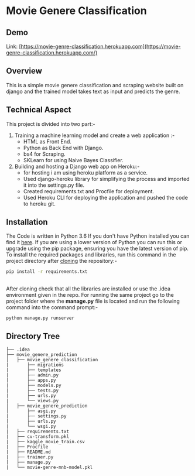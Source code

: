 # Movie Genere Classification

## Demo
Link: [https://movie-genre-classification.herokuapp.com](https://movie-genre-classification.herokuapp.com/)

## Overview
This is a simple movie genere classification and scraping website built on django and the trained model takes text as input and predicts the genre.

## Technical Aspect
This project is divided into two part:-
1. Training a machine learning model and create a web application :-
    * HTML as Front End.
    * Python as Back End with Django.
    * bs4 for Scraping.
    * SKLearn for using Naive Bayes Classifier.
2. Building and hosting a Django web app on Heroku:-
    * for hosting i am using heroku platform as a service.
    * Used django-heroku library for simplifying the process and imported it into the settings.py file.
    * Created requirements.txt and Procfile for deployment.
    * Used Heroku CLI for deploying the application and pushed the code to heroku git.

## Installation
The Code is written in Python 3.6 If you don't have Python installed you can find it [here](https://www.python.org/downloads/). If you are using a lower version of Python you can run this or upgrade using the pip package, ensuring you have the latest version of pip. To install the required packages and libraries, run this command in the project directory after [cloning](https://www.howtogeek.com/451360/how-to-clone-a-github-repository/) the repository:-
```bash
pip install -r requirements.txt
```
##
After cloning check that all the libraries are installed or use the .idea environment given in the repo.
For running the same project go to the project folder where the **manage.py** file is located and run the following command into the command prompt:-
```bash
python manage.py runserver
```

## Directory Tree 
```
├── .idea 
├── movie_genere_prediction 
│   ├── movie_genere_classification
|       ├── migrations
|       ├── templates
|       ├── admin.py
|       ├── apps.py
|       ├── models.py
|       ├── tests.py
|       ├── urls.py
|       └── views.py
│   ├── movie_genere_prediction
│       ├── asgi.py
|       ├── settings.py
|       ├── urls.py
|       └── wsgi.py
|   ├── requirements.txt
|   ├── cv-transform.pkl
|   ├── kaggle_movie_train.csv
|   ├── Procfile
|   ├── README.md
|   ├── trainer.py
|   ├── manage.py
|   └── movie-genre-mnb-model.pkl
```
